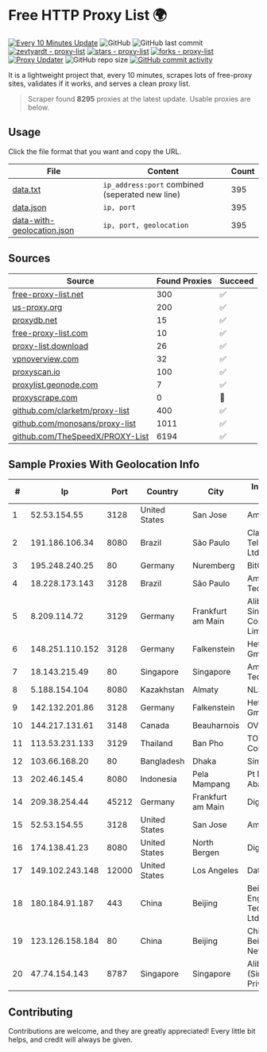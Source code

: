 
# Free HTTP Proxy List 🌍

[![Every 10 Minutes Update](https://github.com/mertguvencli/http-proxy-list/actions/workflows/main.yml/badge.svg?branch=main)](https://github.com/mertguvencli/http-proxy-list/actions/workflows/main.yml)
![GitHub](https://img.shields.io/github/license/mertguvencli/http-proxy-list)
![GitHub last commit](https://img.shields.io/github/last-commit/mertguvencli/http-proxy-list)
[![zevtyardt - proxy-list](https://img.shields.io/static/v1?label=zevtyardt&message=proxy-list&color=blue&logo=github)](https://github.com/zevtyardt/proxy-list "Go to GitHub repo")
[![stars - proxy-list](https://img.shields.io/github/stars/zevtyardt/proxy-list?style=social)](https://github.com/zevtyardt/proxy-list)
[![forks - proxy-list](https://img.shields.io/github/forks/zevtyardt/proxy-list?style=social)](https://github.com/zevtyardt/proxy-list)
[![Proxy Updater](https://github.com/zevtyardt/proxy-list/workflows/Proxy%20Updater/badge.svg)](https://github.com/zevtyardt/proxy-list/actions?query=workflow:"Proxy+Updater")
![GitHub repo size](https://img.shields.io/github/repo-size/zevtyardt/proxy-list)
[![GitHub commit activity](https://img.shields.io/github/commit-activity/m/zevtyardt/proxy-list?logo=commits)](https://github.com/zevtyardt/proxy-list/commits/main)

It is a lightweight project that, every 10 minutes, scrapes lots of free-proxy sites, validates if it works, and serves a clean proxy list.

> Scraper found **8295** proxies at the latest update. Usable proxies are below.

## Usage

Click the file format that you want and copy the URL.

|File|Content|Count|
|----|-------|-----|
|[data.txt](https://raw.githubusercontent.com/mertguvencli/http-proxy-list/main/proxy-list/data.txt)|`ip_address:port` combined (seperated new line)|395|
|[data.json](https://raw.githubusercontent.com/mertguvencli/http-proxy-list/main/proxy-list/data.json)|`ip, port`|395|
|[data-with-geolocation.json](https://raw.githubusercontent.com/mertguvencli/http-proxy-list/main/proxy-list/data-with-geolocation.json)|`ip, port, geolocation`|395|

## Sources

|Source|Found Proxies|Succeed|
|------|-------------|-------|
|[free-proxy-list.net](https://free-proxy-list.net)|300|✅|
|[us-proxy.org](https://www.us-proxy.org)|200|✅|
|[proxydb.net](http://proxydb.net)|15|✅|
|[free-proxy-list.com](https://free-proxy-list.com/?page=&port=&type%5B%5D=http&type%5B%5D=https&up_time=0&search=Search)|10|✅|
|[proxy-list.download](https://www.proxy-list.download/HTTP)|26|✅|
|[vpnoverview.com](https://vpnoverview.com/privacy/anonymous-browsing/free-proxy-servers)|32|✅|
|[proxyscan.io](https://www.proxyscan.io)|100|✅|
|[proxylist.geonode.com](https://proxylist.geonode.com/api/proxy-list?limit=300&page=1&sort_by=lastChecked&sort_type=desc&protocols=http,https)|7|✅|
|[proxyscrape.com](https://api.proxyscrape.com/v2/?request=displayproxies&protocol=http&timeout=10000&country=all&ssl=all&anonymity=all)|0|🚫|
|[github.com/clarketm/proxy-list](https://raw.githubusercontent.com/clarketm/proxy-list/master/proxy-list-raw.txt)|400|✅|
|[github.com/monosans/proxy-list](https://raw.githubusercontent.com/monosans/proxy-list/main/proxies/http.txt)|1011|✅|
|[github.com/TheSpeedX/PROXY-List](https://raw.githubusercontent.com/TheSpeedX/PROXY-List/master/http.txt)|6194|✅|


## Sample Proxies With Geolocation Info

|#|Ip|Port|Country|City|Internet Service Provider|
|-|--|----|-------|----|-------------------------|
|1|52.53.154.55|3128|United States|San Jose|Amazon.com, Inc.|
|2|191.186.106.34|8080|Brazil|São Paulo|Claro NXT Telecomunicacoes Ltda|
|3|195.248.240.25|80|Germany|Nuremberg|BitCommand|
|4|18.228.173.143|3128|Brazil|São Paulo|Amazon Technologies Inc.|
|5|8.209.114.72|3129|Germany|Frankfurt am Main|Alibaba.com Singapore E-Commerce Private Limited|
|6|148.251.110.152|3128|Germany|Falkenstein|Hetzner Online GmbH|
|7|18.143.215.49|80|Singapore|Singapore|Amazon Technologies Inc.|
|8|5.188.154.104|8080|Kazakhstan|Almaty|NLS|
|9|142.132.201.86|3128|Germany|Falkenstein|Hetzner Online GmbH|
|10|144.217.131.61|3148|Canada|Beauharnois|OVH Hosting|
|11|113.53.231.133|3129|Thailand|Ban Pho|TOT Public Company Limited|
|12|103.66.168.20|80|Bangladesh|Dhaka|Simec System Ltd.|
|13|202.46.145.4|8080|Indonesia|Pela Mampang|Pt Mithaharum Abadi|
|14|209.38.254.44|45212|Germany|Frankfurt am Main|DigitalOcean, LLC|
|15|52.53.154.55|3128|United States|San Jose|Amazon.com, Inc.|
|16|174.138.41.23|8080|United States|North Bergen|DigitalOcean, LLC|
|17|149.102.243.148|12000|United States|Los Angeles|Datacamp Limited|
|18|180.184.91.187|443|China|Beijing|Beijing Volcano Engine Technology Co., Ltd.|
|19|123.126.158.184|80|China|Beijing|China Unicom Beijing Province Network|
|20|47.74.154.143|8787|Singapore|Singapore|Alibaba Cloud (Singapore) Private Limited|



## Contributing

Contributions are welcome, and they are greatly appreciated! Every
little bit helps, and credit will always be given.

